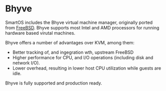 # Bhyve

SmartOS includes the Bhyve virtual machine manager, originally ported
from [FreeBSD](https://wiki.freebsd.org/bhyve). Bhyve supports most Intel
and AMD processors for running hardware based virutal machines.

Bhyve offers a number of advantages over KVM, among them:

* Better tracking of, and ingegration wth, upstream FreeBSD
* Higher performance for CPU, and I/O operations (including disk and
  network I/O).
* Lower overhead, resulting in lower host CPU utilization while guests are
  idle.

Bhyve is fully supported and production ready.
